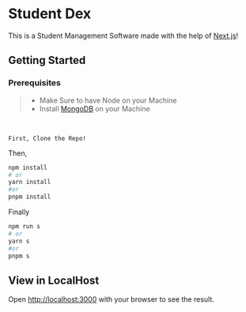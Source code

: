 # Student Dex

This is a Student Management Software made with the help of [Next.js](https://nextjs.org/)!

## Getting Started

### Prerequisites

>- Make Sure to have Node on your Machine
>- Install [MongoDB](https://www.mongodb.com/try/download/community) on your Machine
</br>

```text
First, Clone the Repo!
```

Then,

```bash
npm install
# or
yarn install
#or
pnpm install
```

Finally

```bash
npm run s
# or
yarn s
#or
pnpm s
```

## View in LocalHost

Open [http://localhost:3000](http://localhost:3000) with your browser to see the result.
